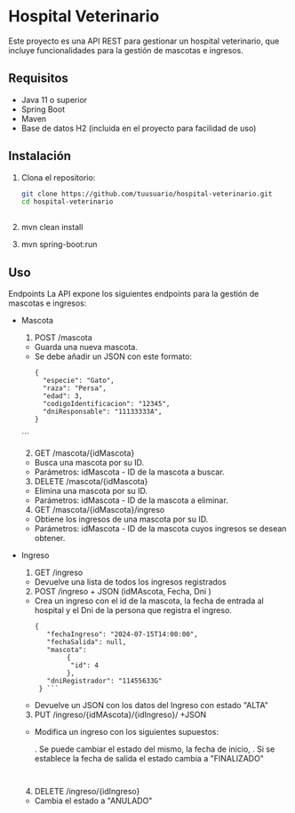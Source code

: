 # Hospital Veterinario

Este proyecto es una API REST para gestionar un hospital veterinario, que incluye funcionalidades para la gestión de mascotas e ingresos.

## Requisitos

- Java 11 o superior
- Spring Boot
- Maven
- Base de datos H2 (incluida en el proyecto para facilidad de uso)

## Instalación

1. Clona el repositorio:

   ```bash
   git clone https://github.com/tuusuario/hospital-veterinario.git
   cd hospital-veterinario
 
2. mvn clean install
3. mvn spring-boot:run


## Uso

Endpoints
La API expone los siguientes endpoints para la gestión de mascotas e ingresos:

* Mascota
  1. POST /mascota

    - Guarda una nueva mascota.
    - Se debe añadir un JSON con este formato:
      ```
      {
        "especie": "Gato",
        "raza": "Persa",
        "edad": 3,
        "codigoIdentificacion": "12345",
        "dniResponsable": "11133333A",
      }
    ´´´


      
  2. GET /mascota/{idMascota}

    - Busca una mascota por su ID.
    - Parámetros: idMascota - ID de la mascota a buscar.

  3. DELETE /mascota/{idMascota}

    - Elimina una mascota por su ID.
    - Parámetros: idMascota - ID de la mascota a eliminar.

  4. GET /mascota/{idMascota}/ingreso

    - Obtiene los ingresos de una mascota por su ID.
    - Parámetros: idMascota - ID de la mascota cuyos ingresos se desean obtener.

* Ingreso

  1. GET /ingreso
    - Devuelve una lista de todos los ingresos registrados


  2. POST /ingreso + JSON (idMAscota, Fecha, Dni )

    - Crea un ingreso con el id de la mascota, la fecha de entrada al hospital y
       el Dni de la persona que registra el ingreso.
       ``` 
       {
          "fechaIngreso": "2024-07-15T14:00:00",
          "fechaSalida": null,
          "mascota":
               {
                "id": 4
               },
          "dniRegistrador": "11455633G"
        } ```

    - Devuelve un JSON con los datos del Ingreso con estado "ALTA"


  3. PUT /ingreso/{idMAscota}/{idIngreso}/ +JSON

    - Modifica un ingreso con los siguientes supuestos:

      . Se puede cambiar el estado del mismo, la fecha de inicio, 
      . Si se establece la fecha de salida el estado cambia a "FINALIZADO"
      ```


  4. DELETE /ingreso/{idIngreso}

    - Cambia el estado a "ANULADO" 
